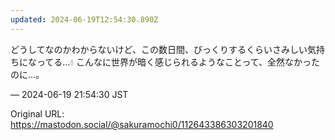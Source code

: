 ```yaml
---
updated: 2024-06-19T12:54:30.890Z
---
```


<p>どうしてなのかわからないけど、この数日間、びっくりするくらいさみしい気持ちになってる…💧 こんなに世界が暗く感じられるようなことって、全然なかったのに…。</p>

&mdash; 2024-06-19 21:54:30 JST

Original URL: https://mastodon.social/@sakuramochi0/112643386303201840
